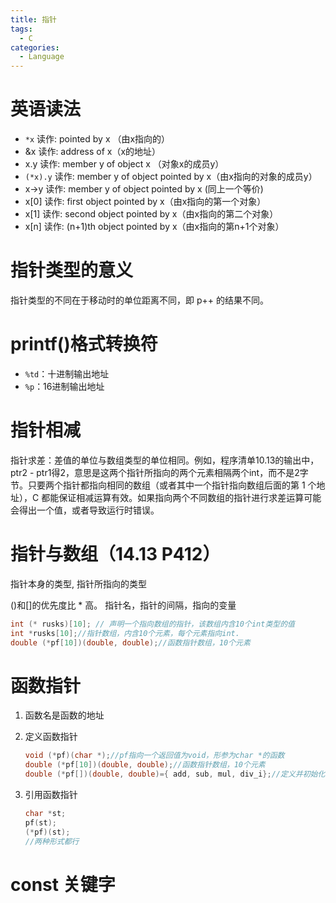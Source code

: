 ```yaml
---
title: 指针
tags:
  - C
categories:
  - Language
---
```

# 英语读法

- `*x` 读作: pointed by x （由x指向的）
- &x 读作: address of x（x的地址）
- x.y 读作: member y of object x （对象x的成员y）
- `(*x).y` 读作: member y of object pointed by x（由x指向的对象的成员y）
- x->y 读作: member y of object pointed by x (同上一个等价)
- x[0] 读作: first object pointed by x（由x指向的第一个对象）
- x[1] 读作: second object pointed by x（由x指向的第二个对象）
- x[n] 读作: (n+1)th object pointed by x（由x指向的第n+1个对象）
# 指针类型的意义
指针类型的不同在于移动时的单位距离不同，即 p++ 的结果不同。

# printf()格式转换符

- `%td`：十进制输出地址
- `%p`：16进制输出地址

# 指针相减

指针求差：差值的单位与数组类型的单位相同。例如，程序清单10.13的输出中，ptr2 - ptr1得2，意思是这两个指针所指向的两个元素相隔两个int，而不是2字节。只要两个指针都指向相同的数组（或者其中一个指针指向数组后面的第 1 个地址），C 都能保证相减运算有效。如果指向两个不同数组的指针进行求差运算可能会得出一个值，或者导致运行时错误。

# 指针与数组（14.13 P412）

指针本身的类型, 指针所指向的类型

()和[]的优先度比 * 高。
指针名，指针的间隔，指向的变量

```c
int (* rusks)[10]; // 声明一个指向数组的指针，该数组内含10个int类型的值
int *rusks[10];//指针数组，内含10个元素，每个元素指向int.
double (*pf[10])(double, double);//函数指针数组，10个元素
```

# 函数指针

1. 函数名是函数的地址

2. 定义函数指针

   ```c
   void (*pf)(char *);//pf指向一个返回值为void，形参为char *的函数
   double (*pf[10])(double, double);//函数指针数组，10个元素
   double (*pf[])(double, double)={ add, sub, mul, div_i};//定义并初始化指针数组
   ```

3. 引用函数指针

   ```c
   char *st;
   pf(st);
   (*pf)(st);
   //两种形式都行
   ```

# const 关键字